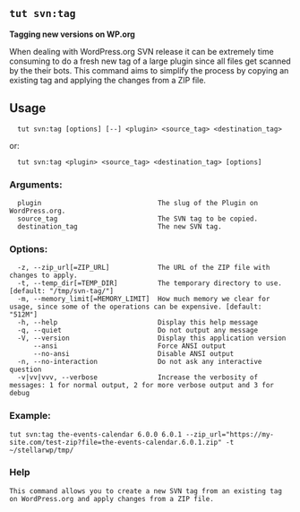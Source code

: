 ## `tut svn:tag`

**Tagging new versions on WP.org**

When dealing with WordPress.org SVN release it can be extremely time consuming to do a fresh new tag of a large plugin since all files get scanned by the their bots. This command aims to simplify the process by copying an existing tag and applying the changes from a ZIP file.

## Usage
```
  tut svn:tag [options] [--] <plugin> <source_tag> <destination_tag>
```
  or:
```
  tut svn:tag <plugin> <source_tag> <destination_tag> [options]
```

### Arguments:
```
  plugin                             The slug of the Plugin on WordPress.org.
  source_tag                         The SVN tag to be copied.
  destination_tag                    The new SVN tag.
```

### Options:

```
  -z, --zip_url[=ZIP_URL]            The URL of the ZIP file with changes to apply.
  -t, --temp_dir[=TEMP_DIR]          The temporary directory to use. [default: "/tmp/svn-tag/"]
  -m, --memory_limit[=MEMORY_LIMIT]  How much memory we clear for usage, since some of the operations can be expensive. [default: "512M"]
  -h, --help                         Display this help message
  -q, --quiet                        Do not output any message
  -V, --version                      Display this application version
      --ansi                         Force ANSI output
      --no-ansi                      Disable ANSI output
  -n, --no-interaction               Do not ask any interactive question
  -v|vv|vvv, --verbose               Increase the verbosity of messages: 1 for normal output, 2 for more verbose output and 3 for debug
```

### Example:
```
tut svn:tag the-events-calendar 6.0.0 6.0.1 --zip_url="https://my-site.com/test-zip?file=the-events-calendar.6.0.1.zip" -t ~/stellarwp/tmp/
```

### Help
```
This command allows you to create a new SVN tag from an existing tag on WordPress.org and apply changes from a ZIP file.
```
<!-- @TODO: add more option descriptions -->
